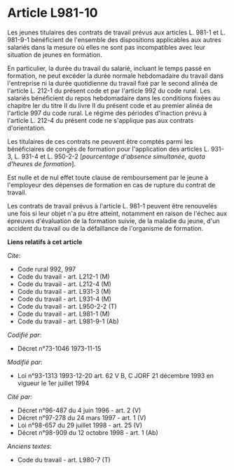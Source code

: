 # Article L981-10

Les jeunes titulaires des contrats de travail prévus aux articles L. 981-1 et L. 981-9-1 bénéficient de l'ensemble des
dispositions applicables aux autres salariés dans la mesure où elles ne sont pas incompatibles avec leur situation de jeunes
en formation.

En particulier, la durée du travail du salarié, incluant le temps passé en formation, ne peut excéder la durée normale
hebdomadaire du travail dans l'entreprise ni la durée quotidienne du travail fixé par le second alinéa de l'article L. 212-1
du présent code et par l'article 992 du code rural. Les salariés bénéficient du repos hebdomadaire dans les conditions fixées
au chapitre Ier du titre II du livre II du présent code et au premier alinéa de l'article 997 du code rural. Le régime des
périodes d'inaction prévu à l'article L. 212-4 du présent code ne s'applique pas aux contrats d'orientation.

Les titulaires de ces contrats ne peuvent être comptés parmi les bénéficiaires de congés de formation pour l'application des
articles L. 931-3, L. 931-4 et L. 950-2-2 [*pourcentage d'absence simultanée, quota d'heures de formation*].

Est nulle et de nul effet toute clause de remboursement par le jeune à l'employeur des dépenses de formation en cas de
rupture du contrat de travail.

Les contrats de travail prévus à l'article L. 981-1 peuvent être renouvelés une fois si leur objet n'a pu être atteint,
notamment en raison de l'échec aux épreuves d'évaluation de la formation suivie, de la maladie du jeune, d'un accident du
travail ou de la défaillance de l'organisme de formation.

**Liens relatifs à cet article**

_Cite_:

  - Code rural 992, 997
  - Code du travail - art. L212-1 (M)
  - Code du travail - art. L212-4 (M)
  - Code du travail - art. L931-3 (M)
  - Code du travail - art. L931-4 (M)
  - Code du travail - art. L950-2-2 (T)
  - Code du travail - art. L981-1 (M)
  - Code du travail - art. L981-9-1 (Ab)

_Codifié par_:

  - Décret n°73-1046 1973-11-15

_Modifié par_:

  - Loi n°93-1313 1993-12-20 art. 62 V B, C JORF 21 décembre 1993 en vigueur le 1er juillet 1994

_Cité par_:

  - Décret n°96-487 du 4 juin 1996 - art. 2 (V)
  - Décret n°97-278 du 24 mars 1997 - art. 1 (V)
  - Loi n°98-657 du 29 juillet 1998 - art. 25 (V)
  - Décret n°98-909 du 12 octobre 1998 - art. 1 (Ab)

_Anciens textes_:

  - Code du travail - art. L980-7 (T)
